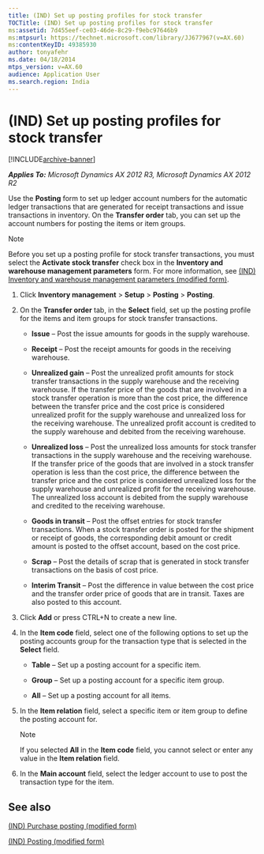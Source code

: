 ```yaml
---
title: (IND) Set up posting profiles for stock transfer
TOCTitle: (IND) Set up posting profiles for stock transfer
ms:assetid: 7d455eef-ce03-46de-8c29-f9ebc97646b9
ms:mtpsurl: https://technet.microsoft.com/library/JJ677967(v=AX.60)
ms:contentKeyID: 49385930
author: tonyafehr
ms.date: 04/18/2014
mtps_version: v=AX.60
audience: Application User
ms.search.region: India
---
```


# (IND) Set up posting profiles for stock transfer 


[!INCLUDE[archive-banner](includes/archive-banner.md)]


_**Applies To:** Microsoft Dynamics AX 2012 R3, Microsoft Dynamics AX 2012 R2_

Use the **Posting** form to set up ledger account numbers for the automatic ledger transactions that are generated for receipt transactions and issue transactions in inventory. On the **Transfer order** tab, you can set up the account numbers for posting the items or item groups.


> [!NOTE]
> <P>Before you set up a posting profile for stock transfer transactions, you must select the <STRONG>Activate stock transfer</STRONG> check box in the <STRONG>Inventory and warehouse management parameters</STRONG> form. For more information, see <A href="https://technet.microsoft.com/library/jj664669(v=ax.60)">(IND) Inventory and warehouse management parameters (modified form)</A>.</P>



1.  Click **Inventory management** \> **Setup** \> **Posting** \> **Posting**.

2.  On the **Transfer order** tab, in the **Select** field, set up the posting profile for the items and item groups for stock transfer transactions.
    
      - **Issue** – Post the issue amounts for goods in the supply warehouse.
    
      - **Receipt** – Post the receipt amounts for goods in the receiving warehouse.
    
      - **Unrealized gain** – Post the unrealized profit amounts for stock transfer transactions in the supply warehouse and the receiving warehouse. If the transfer price of the goods that are involved in a stock transfer operation is more than the cost price, the difference between the transfer price and the cost price is considered unrealized profit for the supply warehouse and unrealized loss for the receiving warehouse. The unrealized profit account is credited to the supply warehouse and debited from the receiving warehouse.
    
      - **Unrealized loss** – Post the unrealized loss amounts for stock transfer transactions in the supply warehouse and the receiving warehouse. If the transfer price of the goods that are involved in a stock transfer operation is less than the cost price, the difference between the transfer price and the cost price is considered unrealized loss for the supply warehouse and unrealized profit for the receiving warehouse. The unrealized loss account is debited from the supply warehouse and credited to the receiving warehouse.
    
      - **Goods in transit** – Post the offset entries for stock transfer transactions. When a stock transfer order is posted for the shipment or receipt of goods, the corresponding debit amount or credit amount is posted to the offset account, based on the cost price.
    
      - **Scrap** – Post the details of scrap that is generated in stock transfer transactions on the basis of cost price.
    
      - **Interim Transit** – Post the difference in value between the cost price and the transfer order price of goods that are in transit. Taxes are also posted to this account.

3.  Click **Add** or press CTRL+N to create a new line.

4.  In the **Item code** field, select one of the following options to set up the posting accounts group for the transaction type that is selected in the **Select** field.
    
      - **Table** – Set up a posting account for a specific item.
    
      - **Group** – Set up a posting account for a specific item group.
    
      - **All** – Set up a posting account for all items.

5.  In the **Item relation** field, select a specific item or item group to define the posting account for.
    

    > [!NOTE]
    > <P>If you selected <STRONG>All</STRONG> in the <STRONG>Item code</STRONG> field, you cannot select or enter any value in the <STRONG>Item relation</STRONG> field.</P>



6.  In the **Main account** field, select the ledger account to use to post the transaction type for the item.

## See also

[(IND) Purchase posting (modified form)](https://technet.microsoft.com/library/jj664475\(v=ax.60\))

[(IND) Posting (modified form)](https://technet.microsoft.com/library/jj664940\(v=ax.60\))

  


